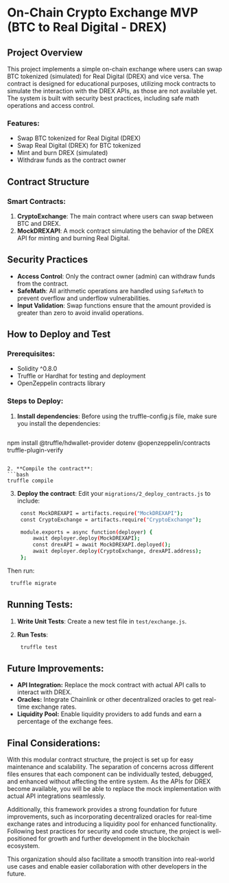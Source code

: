 # On-Chain Crypto Exchange MVP (BTC to Real Digital - DREX)

## Project Overview

This project implements a simple on-chain exchange where users can swap BTC tokenized (simulated) for Real Digital (DREX) and vice versa. The contract is designed for educational purposes, utilizing mock contracts to simulate the interaction with the DREX APIs, as those are not available yet. The system is built with security best practices, including safe math operations and access control.

### Features:
- Swap BTC tokenized for Real Digital (DREX)
- Swap Real Digital (DREX) for BTC tokenized
- Mint and burn DREX (simulated)
- Withdraw funds as the contract owner

## Contract Structure

### Smart Contracts:
1. **CryptoExchange**: The main contract where users can swap between BTC and DREX.
2. **MockDREXAPI**: A mock contract simulating the behavior of the DREX API for minting and burning Real Digital.

## Security Practices

- **Access Control**: Only the contract owner (admin) can withdraw funds from the contract.
- **SafeMath**: All arithmetic operations are handled using `SafeMath` to prevent overflow and underflow vulnerabilities.
- **Input Validation**: Swap functions ensure that the amount provided is greater than zero to avoid invalid operations.

## How to Deploy and Test

### Prerequisites:
- Solidity ^0.8.0
- Truffle or Hardhat for testing and deployment
- OpenZeppelin contracts library

### Steps to Deploy:

1. **Install dependencies**:
Before using the truffle-config.js file, make sure you install the dependencies:
   ```bash
npm install @truffle/hdwallet-provider dotenv @openzeppelin/contracts truffle-plugin-verify
   ```

2. **Compile the contract**:
   ```bash
   truffle compile
   ```

3. **Deploy the contract**: Edit your `migrations/2_deploy_contracts.js` to include:
   ```bash
	const MockDREXAPI = artifacts.require("MockDREXAPI");
	const CryptoExchange = artifacts.require("CryptoExchange");

	module.exports = async function(deployer) {
		await deployer.deploy(MockDREXAPI);
		const drexAPI = await MockDREXAPI.deployed();
		await deployer.deploy(CryptoExchange, drexAPI.address);
	};
   ```

Then run:
   ```bash
	truffle migrate
   ```

## Running Tests:
   
1. **Write Unit Tests**: Create a new test file in `test/exchange.js`.

2. **Run Tests**:
   ```bash
	truffle test
   ```

## Future Improvements:

- **API Integration:** Replace the mock contract with actual API calls to interact with DREX.
- **Oracles:** Integrate Chainlink or other decentralized oracles to get real-time exchange rates.
- **Liquidity Pool:** Enable liquidity providers to add funds and earn a percentage of the exchange fees.

## Final Considerations:

With this modular contract structure, the project is set up for easy maintenance and scalability. The separation of concerns across different files ensures that each component can be individually tested, debugged, and enhanced without affecting the entire system. As the APIs for DREX become available, you will be able to replace the mock implementation with actual API integrations seamlessly.

Additionally, this framework provides a strong foundation for future improvements, such as incorporating decentralized oracles for real-time exchange rates and introducing a liquidity pool for enhanced functionality. Following best practices for security and code structure, the project is well-positioned for growth and further development in the blockchain ecosystem.

This organization should also facilitate a smooth transition into real-world use cases and enable easier collaboration with other developers in the future.